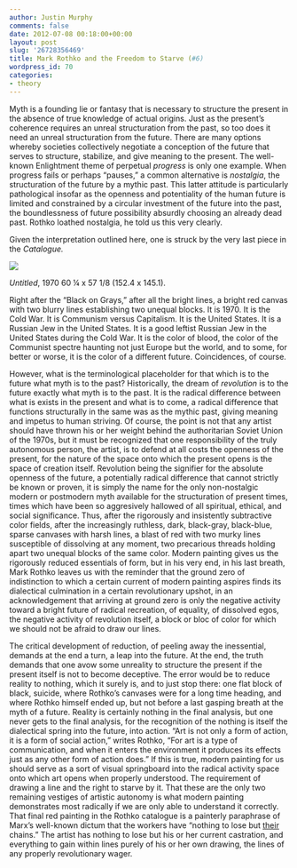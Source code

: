 ```yaml
---
author: Justin Murphy
comments: false
date: 2012-07-08 00:18:00+00:00
layout: post
slug: '26728356469'
title: Mark Rothko and the Freedom to Starve (#6)
wordpress_id: 70
categories:
- theory
---
```


Myth is a founding lie or fantasy that is necessary to structure the present in the absence of true knowledge of actual origins. Just as the present’s coherence requires an unreal structuration from the past, so too does it need an unreal structuration from the future. There are many options whereby societies collectively negotiate a conception of the future that serves to structure, stabilize, and give meaning to the present. The well-known Enlightment theme of perpetual _progress_ is only one example. When progress fails or perhaps “pauses,” a common alternative is _nostalgia_, the structuration of the future by a mythic past. This latter attitude is particularly pathological insofar as the openness and potentiality of the human future is limited and constrained by a circular investment of the future into the past, the boundlessness of future possibility absurdly choosing an already dead past. Rothko loathed nostalgia, he told us this very clearly.

Given the interpretation outlined here, one is struck by the very last piece in the _Catalogue._

_![][image-1]_

_Untitled_, 1970 60 ¼ x 57 1/8 (152.4 x 145.1).

Right after the “Black on Grays,” after all the bright lines, a bright red canvas with two blurry lines establishing two unequal blocks. It is 1970. It is the Cold War. It is Communism versus Capitalism. It is the United States. It is a Russian Jew in the United States. It is a good leftist Russian Jew in the United States during the Cold War. It is the color of blood, the color of the Communist spectre haunting not just Europe but the world, and to some, for better or worse, it is the color of a different future. Coincidences, of course.

However, what is the terminological placeholder for that which is to the future what myth is to the past? Historically, the dream of _revolution_ is to the future exactly what myth is to the past. It is the radical difference between what is exists in the present and what is to come, a radical difference that functions structurally in the same was as the mythic past, giving meaning and impetus to human striving. Of course, the point is not that any artist should have thrown his or her weight behind the authoritarian Soviet Union of the 1970s, but it must be recognized that one responsibility of the truly autonomous person, the artist, is to defend at all costs the openness of the present, for the nature of the space onto which the present opens is the space of creation itself. Revolution being the signifier for the absolute openness of the future, a potentially radical difference that cannot strictly be known or proven, it is simply the name for the only non-nostalgic modern or postmodern myth available for the structuration of present times, times which have been so aggresively hallowed of all spiritual, ethical, and social significance. Thus, after the rigorously and insistently subtractive color fields, after the increasingly ruthless, dark, black-gray, black-blue, sparse canvases with harsh lines, a blast of red with two murky lines susceptible of dissolving at any moment, two precarious threads holding apart two unequal blocks of the same color. Modern painting gives us the rigorously reduced essentials of form, but in his very end, in his last breath, Mark Rothko leaves us with the reminder that the ground zero of indistinction to which a certain current of modern painting aspires finds its dialectical culmination in a certain revolutionary upshot, in an acknowledgement that arriving at ground zero is only the negative activity toward a bright future of radical recreation, of equality, of dissolved egos, the negative activity of revolution itself, a block or bloc of color for which we should not be afraid to draw our lines.

The critical development of reduction, of peeling away the inessential, demands at the end a turn, a leap into the future. At the end, the truth demands that one avow some unreality to structure the present if the present itself is not to become deceptive. The error would be to reduce reality to nothing, which it surely is, and to just stop there: one flat block of black, suicide, where Rothko’s canvases were for a long time heading, and where Rothko himself ended up, but not before a last gasping breath at the myth of a future. Reality is certainly nothing in the final analysis, but one never gets to the final analysis, for the recognition of the nothing is itself the dialectical spring into the future, into action. “Art is not only a form of action, it is a form of social action,” writes Rothko, “For art is a type of communication, and when it enters the environment it produces its effects just as any other form of action does.” If this is true, modern painting for us should serve as a sort of visual springboard into the radical activity space onto which art opens when properly understood. The requirement of drawing a line and the right to starve by it. That these are the only two remaining vestiges of artistic autonomy is what modern painting demonstrates most radically if we are only able to understand it correctly. That final red painting in the Rothko catalogue is a painterly paraphrase of Marx’s well-known dictum that the workers have “nothing to lose but [their]() chains.” The artist has nothing to lose but his or her current castration, and everything to gain within lines purely of his or her own drawing, the lines of any properly revolutionary wager.





[image-1]:	http://media.tumblr.com/tumblr_m6teu9buQH1qz9517.png
